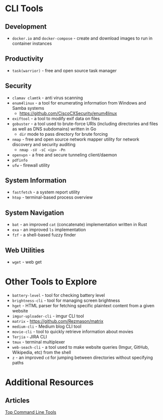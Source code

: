 # CLI Tools

## Development
- `docker.io` and `docker-compose` - create and download images to run in container instances

## Productivity
- `task(warrior)` - free and open source task manager

## Security
- `clamav clamtk` - anti virus scanning
- `enum4linux` - a tool for enumerating information from Windows and Samba systems
    - https://github.com/CiscoCXSecurity/enum4linux
- `exiftool` - a tool to modify exif data on files
- `gobuster` - a tool used to brute-force URIs (including directories and files as well as DNS subdomains) written in Go
    - `dir` mode to pass directory for brute forcing
- `nmap` - free and open source network mapper utility for network discovery and security auditing
    - `nmap -sV -sC <ip> -Pn`
- `openvpn` - a free and secure tunneling client/daemon
- `pdfinfo`
- `ufw` - firewall utility

## System Information
- `fastfetch` - a system report utility
- `htop` - terminal-based process overview

## System Navigation
- `bat` - an improved `cat` (concatenate) implementation written in Rust
- `exa` - an improved `ls` implementation
- `fzf` - a shell-based fuzzy finder

## Web Utilities
- `wget` - web get

# Other Tools to Explore
- `battery-level` - tool for checking battery level
- `brightness-cli` - tool for managing screen brightness
- `hget` - HTML parser for fetching specific plaintext content from a given website
- `imgur-uploader-cli` - imgur CLI tool
- `matrix` - https://github.com/Rezmason/matrix
- `medium-cli` - Medium blog CLI tool
- `movie-cli` - tool to quickly retrieve information about movies
- `Terjia` - JIRA CLI
- `tmux` - terminal multiplexer
- `web-seach-cli` - a tool used to make website queries (Imgur, GitHub, Wikipedia, etc) from the shell
- `z` - an improved `cd` for jumping between directories without specifying paths

# Additional Resources

## Articles
[Top Command Line Tools](https://stackify.com/top-command-line-tools/)

